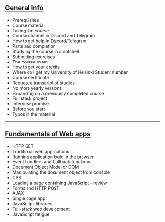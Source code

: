 ## [General Info](https://fullstackopen.com/en/part0/general_info)
- Prerequisites
- Course material
- Taking the course
- Course channel in Discord and Telegram
- How to get help in Discord/Telegram
- Parts and completion
- Studying the course in a nutshell
- Submitting exercises
- The course exam
- How to get your credits
- Where do I get my University of Helsinki Student number
- Course certificate
- Request a transcript of studies
- No more yearly versions
- Expanding on a previously completed course
- Full stack project
- Interview promise
- Before you start
- Typos in the material
---
## [Fundamentals of Web apps](https://fullstackopen.com/en/part0/fundamentals_of_web_apps)
- HTTP GET
- Traditional web applications
- Running application logic in the browser
- Event handlers and Callback functions
- Document Object Model or DOM
- Manipulating the document object from console
- CSS
- Loading a page containing JavaScript - review
- Forms and HTTP POST
- AJAX
- Single page app
- JavaScript-libraries
- Full-stack web development
- JavaScript fatigue
